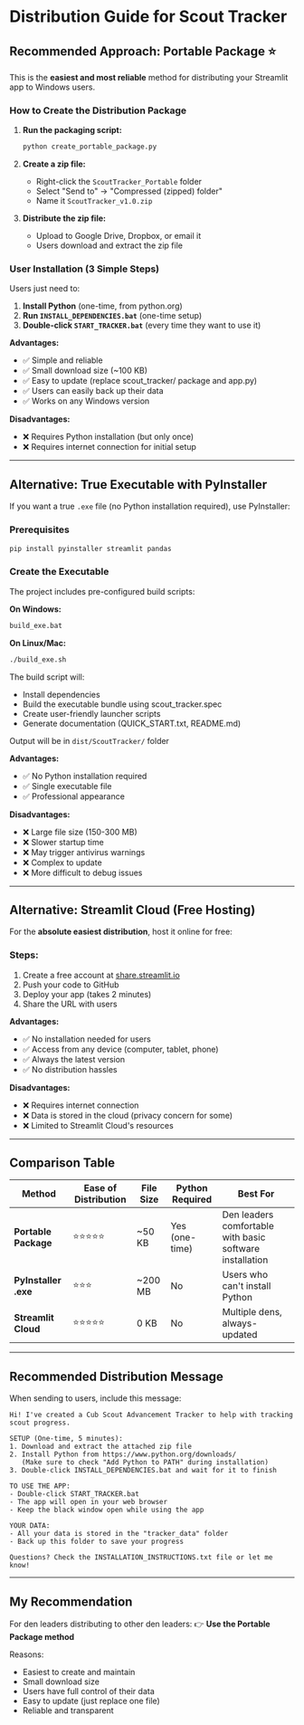 # Distribution Guide for Scout Tracker

## Recommended Approach: Portable Package ⭐

This is the **easiest and most reliable** method for distributing your Streamlit app to Windows users.

### How to Create the Distribution Package

1. **Run the packaging script:**
   ```bash
   python create_portable_package.py
   ```

2. **Create a zip file:**
   - Right-click the `ScoutTracker_Portable` folder
   - Select "Send to" → "Compressed (zipped) folder"
   - Name it `ScoutTracker_v1.0.zip`

3. **Distribute the zip file:**
   - Upload to Google Drive, Dropbox, or email it
   - Users download and extract the zip file

### User Installation (3 Simple Steps)

Users just need to:
1. **Install Python** (one-time, from python.org)
2. **Run `INSTALL_DEPENDENCIES.bat`** (one-time setup)
3. **Double-click `START_TRACKER.bat`** (every time they want to use it)

**Advantages:**
- ✅ Simple and reliable
- ✅ Small download size (~100 KB)
- ✅ Easy to update (replace scout_tracker/ package and app.py)
- ✅ Users can easily back up their data
- ✅ Works on any Windows version

**Disadvantages:**
- ❌ Requires Python installation (but only once)
- ❌ Requires internet connection for initial setup

---

## Alternative: True Executable with PyInstaller

If you want a true `.exe` file (no Python installation required), use PyInstaller:

### Prerequisites
```bash
pip install pyinstaller streamlit pandas
```

### Create the Executable

The project includes pre-configured build scripts:

**On Windows:**
```cmd
build_exe.bat
```

**On Linux/Mac:**
```bash
./build_exe.sh
```

The build script will:
- Install dependencies
- Build the executable bundle using scout_tracker.spec
- Create user-friendly launcher scripts
- Generate documentation (QUICK_START.txt, README.md)

Output will be in `dist/ScoutTracker/` folder

**Advantages:**
- ✅ No Python installation required
- ✅ Single executable file
- ✅ Professional appearance

**Disadvantages:**
- ❌ Large file size (150-300 MB)
- ❌ Slower startup time
- ❌ May trigger antivirus warnings
- ❌ Complex to update
- ❌ More difficult to debug issues

---

## Alternative: Streamlit Cloud (Free Hosting)

For the **absolute easiest distribution**, host it online for free:

### Steps:
1. Create a free account at [share.streamlit.io](https://share.streamlit.io)
2. Push your code to GitHub
3. Deploy your app (takes 2 minutes)
4. Share the URL with users

**Advantages:**
- ✅ No installation needed for users
- ✅ Access from any device (computer, tablet, phone)
- ✅ Always the latest version
- ✅ No distribution hassles

**Disadvantages:**
- ❌ Requires internet connection
- ❌ Data is stored in the cloud (privacy concern for some)
- ❌ Limited to Streamlit Cloud's resources

---

## Comparison Table

| Method | Ease of Distribution | File Size | Python Required | Best For |
|--------|---------------------|-----------|-----------------|----------|
| **Portable Package** | ⭐⭐⭐⭐⭐ | ~50 KB | Yes (one-time) | Den leaders comfortable with basic software installation |
| **PyInstaller .exe** | ⭐⭐⭐ | ~200 MB | No | Users who can't install Python |
| **Streamlit Cloud** | ⭐⭐⭐⭐⭐ | 0 KB | No | Multiple dens, always-updated |

---

## Recommended Distribution Message

When sending to users, include this message:

```
Hi! I've created a Cub Scout Advancement Tracker to help with tracking scout progress.

SETUP (One-time, 5 minutes):
1. Download and extract the attached zip file
2. Install Python from https://www.python.org/downloads/
   (Make sure to check "Add Python to PATH" during installation)
3. Double-click INSTALL_DEPENDENCIES.bat and wait for it to finish

TO USE THE APP:
- Double-click START_TRACKER.bat
- The app will open in your web browser
- Keep the black window open while using the app

YOUR DATA:
- All your data is stored in the "tracker_data" folder
- Back up this folder to save your progress

Questions? Check the INSTALLATION_INSTRUCTIONS.txt file or let me know!
```

---

## My Recommendation

For den leaders distributing to other den leaders:
👉 **Use the Portable Package method**

Reasons:
- Easiest to create and maintain
- Small download size
- Users have full control of their data
- Easy to update (just replace one file)
- Reliable and transparent
